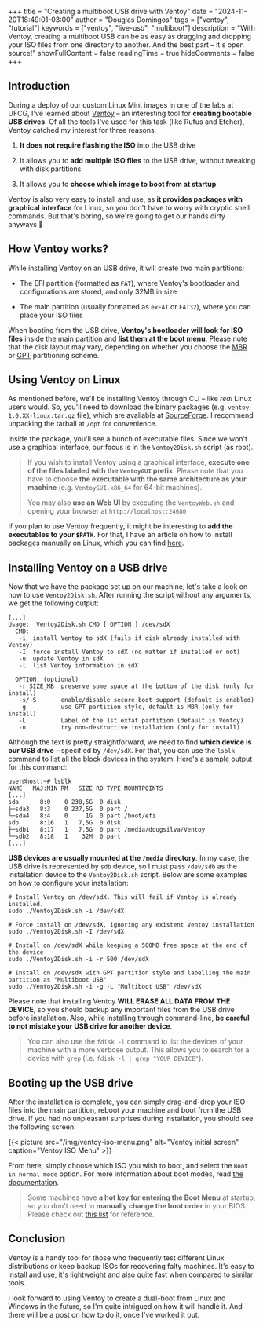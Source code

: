 +++
title = "Creating a multiboot USB drive with Ventoy"
date = "2024-11-20T18:49:01-03:00"
author = "Douglas Domingos"
tags = ["ventoy", "tutorial"]
keywords = ["ventoy", "live-usb", "multiboot"]
description = "With Ventoy, creating a multiboot USB can be as easy as dragging and dropping your ISO files from one directory to another. And the best part – it's open source!"
showFullContent = false
readingTime = true
hideComments = false
+++

## Introduction

During a deploy of our custom Linux Mint images in one of the labs at UFCG, I've learned about
[Ventoy](https://www.ventoy.net/en/index.html) – an interesting tool for **creating bootable USB
drives**. Of all the tools I've used for this task (like Rufus and Etcher), Ventoy catched my
interest for three reasons:

1. **It does not require flashing the ISO** into the USB drive

2. It allows you to **add multiple ISO files** to the USB drive, without tweaking with disk
   partitions

3. It allows you to **choose which image to boot from at startup**

Ventoy is also very easy to install and use, as **it provides packages with graphical interface**
for Linux, so you don't have to worry with cryptic shell commands. But that's boring, so we're going
to get our hands dirty anyways :yawning_face:

## How Ventoy works?

While installing Ventoy on an USB drive, it will create two main partitions:

- The EFI partition (formatted as `FAT`), where Ventoy's bootloader and configurations are stored,
  and only 32MB in size

- The main partition (usually formatted as `exFAT` or `FAT32`), where you can place your ISO files

When booting from the USB drive, **Ventoy's bootloader will look for ISO files** inside the main
partition and **list them at the boot menu**. Please note that the disk layout may vary, depending
on whether you choose the [MBR](https://www.ventoy.net/en/doc_disk_layout.html) or
[GPT](https://www.ventoy.net/en/doc_disk_layout_gpt.html) partitioning scheme.

## Using Ventoy on Linux

As mentioned before, we'll be installing Ventoy through CLI – like _real_ Linux users would. So,
you'll need to download the binary packages (e.g. `ventoy-1.0.XX-linux.tar.gz` file), which are
avaliable at [SourceForge](https://sourceforge.net/projects/ventoy/files/). I recommend unpacking
the tarball at `/opt` for convenience.

Inside the package, you'll see a bunch of executable files. Since we won't use a graphical
interface, our focus is in the `Ventoy2Disk.sh` script (as root).

> If you wish to install Ventoy using a graphical interface, **execute one of the files labeled
> with the `VentoyGUI` prefix**. Please note that you have to choose **the executable with the same
> architecture as your machine** (e.g. `VentoyGUI.x86_64` for 64-bit machines).
>
> You may also **use an Web UI** by executing the `VentoyWeb.sh` and opening your browser at
> `http://localhost:24680`

If you plan to use Ventoy frequently, it might be interesting to **add the executables to your
`$PATH`**. For that, I have an article on how to install packages manually on Linux, which you can
find [here](https://dougdomingos.github.io/v2/posts/installing-packages-in-opt).

## Installing Ventoy on a USB drive

Now that we have the package set up on our machine, let's take a look on how to use
`Ventoy2Disk.sh`. After running the script without any arguments, we get the following output:

```text
[...]
Usage:  Ventoy2Disk.sh CMD [ OPTION ] /dev/sdX
  CMD:
   -i  install Ventoy to sdX (fails if disk already installed with Ventoy)
   -I  force install Ventoy to sdX (no matter if installed or not)
   -u  update Ventoy in sdX
   -l  list Ventoy information in sdX

  OPTION: (optional)
   -r SIZE_MB  preserve some space at the bottom of the disk (only for install)
   -s/-S       enable/disable secure boot support (default is enabled)
   -g          use GPT partition style, default is MBR (only for install)
   -L          Label of the 1st exfat partition (default is Ventoy)
   -n          try non-destructive installation (only for install)
```

Although the text is pretty straightforward, we need to find **which device is our USB drive** –
specified by `/dev/sdX`. For that, you can use the `lsblk` command to list all the block devices in
the system. Here's a sample output for this command:

```text
user@host:~# lsblk
NAME   MAJ:MIN RM   SIZE RO TYPE MOUNTPOINTS
[...]
sda      8:0    0 238,5G  0 disk
├─sda3   8:3    0 237,5G  0 part /
└─sda4   8:4    0     1G  0 part /boot/efi
sdb      8:16   1   7,5G  0 disk
├─sdb1   8:17   1   7,5G  0 part /media/dougsilva/Ventoy
└─sdb2   8:18   1    32M  0 part
[...]
```

**USB devices are usually mounted at the `/media` directory**. In my case, the USB drive is
represented by `sdb` device, so I must pass `/dev/sdb` as the installation device to the
`Ventoy2Disk.sh` script. Below are some examples on how to configure your installation:

```text
# Install Ventoy on /dev/sdX. This will fail if Ventoy is already installed.
sudo ./Ventoy2Disk.sh -i /dev/sdX

# Force install on /dev/sdX, ignoring any existent Ventoy installation
sudo ./Ventoy2Disk.sh -I /dev/sdX

# Install on /dev/sdX while keeping a 500MB free space at the end of the device
sudo ./Ventoy2Disk.sh -i -r 500 /dev/sdX

# Install on /dev/sdX with GPT partition style and labelling the main partition as "Multiboot USB"
sudo ./Ventoy2Disk.sh -i -g -L "Multiboot USB" /dev/sdX
```

Please note that installing Ventoy **WILL ERASE ALL DATA FROM THE DEVICE**, so you should backup any
important files from the USB drive before installation. Also, while installing through command-line,
**be careful to not mistake your USB drive for another device**.

> You can also use the `fdisk -l` command to list the devices of your machine with a more verbose
> output. This allows you to search for a device with `grep` (i.e. `fdisk -l | grep "YOUR_DEVICE"`).

## Booting up the USB drive

After the installation is complete, you can simply drag-and-drop your ISO files into the main
partition, reboot your machine and boot from the USB drive. If you had no unpleasant surprises
during installation, you should see the following screen:

{{< picture src="/img/ventoy-iso-menu.png" alt="Ventoy initial screen" caption="Ventoy ISO Menu" >}}

From here, simply choose which ISO you wish to boot, and select the `Boot in normal mode` option.
For more information about boot modes, read
[the documentation](https://www.ventoy.net/en/doc_secondary_boot_menu.html).

> Some machines have **a hot key for entering the Boot Menu** at startup, so you don't need to
> **manually change the boot order** in your BIOS. Please check out
> [this list](https://www.disk-image.com/faq-bootmenu.htm) for reference.

## Conclusion

Ventoy is a handy tool for those who frequently test different Linux distributions or keep backup
ISOs for recovering falty machines. It's easy to install and use, it's lightweight and also quite
fast when compared to similar tools.

I look forward to using Ventoy to create a dual-boot from Linux and Windows in the future, so I'm
quite intrigued on how it will handle it. And there will be a post on how to do it, once I've worked
it out.

